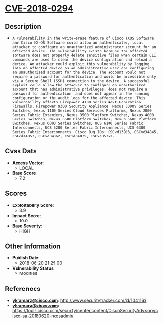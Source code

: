 
# [CVE-2018-0294](https://cve.mitre.org/cgi-bin/cvename.cgi?name=CVE-2018-0294)

## Description

- `A vulnerability in the write-erase feature of Cisco FXOS Software and Cisco NX-OS Software could allow an authenticated, local attacker to configure an unauthorized administrator account for an affected device. The vulnerability exists because the affected software does not properly delete sensitive files when certain CLI commands are used to clear the device configuration and reload a device. An attacker could exploit this vulnerability by logging into an affected device as an administrative user and configuring an unauthorized account for the device. The account would not require a password for authentication and would be accessible only via a Secure Shell (SSH) connection to the device. A successful exploit could allow the attacker to configure an unauthorized account that has administrative privileges, does not require a password for authentication, and does not appear in the running configuration or the audit logs for the affected device. This vulnerability affects Firepower 4100 Series Next-Generation Firewalls, Firepower 9300 Security Appliance, Nexus 1000V Series Switches, Nexus 1100 Series Cloud Services Platforms, Nexus 2000 Series Fabric Extenders, Nexus 3500 Platform Switches, Nexus 4000 Series Switches, Nexus 5500 Platform Switches, Nexus 5600 Platform Switches, Nexus 6000 Series Switches, UCS 6100 Series Fabric Interconnects, UCS 6200 Series Fabric Interconnects, UCS 6300 Series Fabric Interconnects. Cisco Bug IDs: CSCvd13993, CSCvd34845, CSCvd34857, CSCvd34862, CSCvd34879, CSCve35753.`

## Cvss Data

- **Access Vector**:
  - LOCAL
- **Base Score**:
  - 7.2

## Scores

- **Exploitability Score**:
  - 3.9
- **Impact Score**:
  - 10.0
- **Base Severity**:
  - HIGH

## Other Information

- **Publish Date**:
  - 2018-06-20 21:29:00
- **Vulnerability Status**:
  - Modified

## References

- **ykramarz@cisco.com**: http://www.securitytracker.com/id/1041169
- **ykramarz@cisco.com**: https://tools.cisco.com/security/center/content/CiscoSecurityAdvisory/cisco-sa-20180620-nxosadmin
